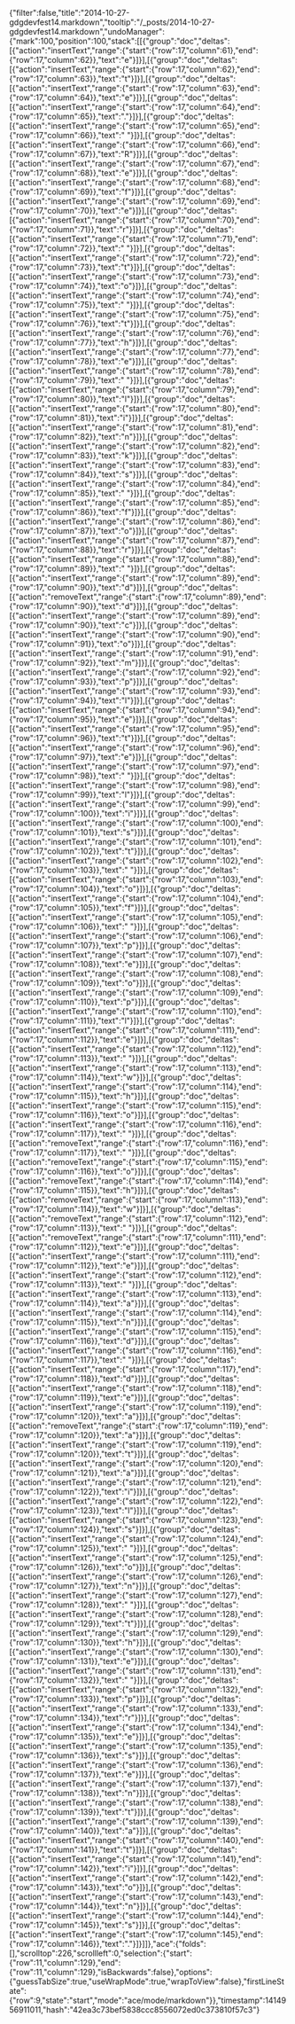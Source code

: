 {"filter":false,"title":"2014-10-27-gdgdevfest14.markdown","tooltip":"/_posts/2014-10-27-gdgdevfest14.markdown","undoManager":{"mark":100,"position":100,"stack":[[{"group":"doc","deltas":[{"action":"insertText","range":{"start":{"row":17,"column":61},"end":{"row":17,"column":62}},"text":"e"}]}],[{"group":"doc","deltas":[{"action":"insertText","range":{"start":{"row":17,"column":62},"end":{"row":17,"column":63}},"text":"t"}]}],[{"group":"doc","deltas":[{"action":"insertText","range":{"start":{"row":17,"column":63},"end":{"row":17,"column":64}},"text":"e"}]}],[{"group":"doc","deltas":[{"action":"insertText","range":{"start":{"row":17,"column":64},"end":{"row":17,"column":65}},"text":"."}]}],[{"group":"doc","deltas":[{"action":"insertText","range":{"start":{"row":17,"column":65},"end":{"row":17,"column":66}},"text":" "}]}],[{"group":"doc","deltas":[{"action":"insertText","range":{"start":{"row":17,"column":66},"end":{"row":17,"column":67}},"text":"R"}]}],[{"group":"doc","deltas":[{"action":"insertText","range":{"start":{"row":17,"column":67},"end":{"row":17,"column":68}},"text":"e"}]}],[{"group":"doc","deltas":[{"action":"insertText","range":{"start":{"row":17,"column":68},"end":{"row":17,"column":69}},"text":"f"}]}],[{"group":"doc","deltas":[{"action":"insertText","range":{"start":{"row":17,"column":69},"end":{"row":17,"column":70}},"text":"e"}]}],[{"group":"doc","deltas":[{"action":"insertText","range":{"start":{"row":17,"column":70},"end":{"row":17,"column":71}},"text":"r"}]}],[{"group":"doc","deltas":[{"action":"insertText","range":{"start":{"row":17,"column":71},"end":{"row":17,"column":72}},"text":" "}]}],[{"group":"doc","deltas":[{"action":"insertText","range":{"start":{"row":17,"column":72},"end":{"row":17,"column":73}},"text":"t"}]}],[{"group":"doc","deltas":[{"action":"insertText","range":{"start":{"row":17,"column":73},"end":{"row":17,"column":74}},"text":"o"}]}],[{"group":"doc","deltas":[{"action":"insertText","range":{"start":{"row":17,"column":74},"end":{"row":17,"column":75}},"text":" "}]}],[{"group":"doc","deltas":[{"action":"insertText","range":{"start":{"row":17,"column":75},"end":{"row":17,"column":76}},"text":"t"}]}],[{"group":"doc","deltas":[{"action":"insertText","range":{"start":{"row":17,"column":76},"end":{"row":17,"column":77}},"text":"h"}]}],[{"group":"doc","deltas":[{"action":"insertText","range":{"start":{"row":17,"column":77},"end":{"row":17,"column":78}},"text":"e"}]}],[{"group":"doc","deltas":[{"action":"insertText","range":{"start":{"row":17,"column":78},"end":{"row":17,"column":79}},"text":" "}]}],[{"group":"doc","deltas":[{"action":"insertText","range":{"start":{"row":17,"column":79},"end":{"row":17,"column":80}},"text":"l"}]}],[{"group":"doc","deltas":[{"action":"insertText","range":{"start":{"row":17,"column":80},"end":{"row":17,"column":81}},"text":"i"}]}],[{"group":"doc","deltas":[{"action":"insertText","range":{"start":{"row":17,"column":81},"end":{"row":17,"column":82}},"text":"n"}]}],[{"group":"doc","deltas":[{"action":"insertText","range":{"start":{"row":17,"column":82},"end":{"row":17,"column":83}},"text":"k"}]}],[{"group":"doc","deltas":[{"action":"insertText","range":{"start":{"row":17,"column":83},"end":{"row":17,"column":84}},"text":"s"}]}],[{"group":"doc","deltas":[{"action":"insertText","range":{"start":{"row":17,"column":84},"end":{"row":17,"column":85}},"text":" "}]}],[{"group":"doc","deltas":[{"action":"insertText","range":{"start":{"row":17,"column":85},"end":{"row":17,"column":86}},"text":"f"}]}],[{"group":"doc","deltas":[{"action":"insertText","range":{"start":{"row":17,"column":86},"end":{"row":17,"column":87}},"text":"o"}]}],[{"group":"doc","deltas":[{"action":"insertText","range":{"start":{"row":17,"column":87},"end":{"row":17,"column":88}},"text":"r"}]}],[{"group":"doc","deltas":[{"action":"insertText","range":{"start":{"row":17,"column":88},"end":{"row":17,"column":89}},"text":" "}]}],[{"group":"doc","deltas":[{"action":"insertText","range":{"start":{"row":17,"column":89},"end":{"row":17,"column":90}},"text":"d"}]}],[{"group":"doc","deltas":[{"action":"removeText","range":{"start":{"row":17,"column":89},"end":{"row":17,"column":90}},"text":"d"}]}],[{"group":"doc","deltas":[{"action":"insertText","range":{"start":{"row":17,"column":89},"end":{"row":17,"column":90}},"text":"c"}]}],[{"group":"doc","deltas":[{"action":"insertText","range":{"start":{"row":17,"column":90},"end":{"row":17,"column":91}},"text":"o"}]}],[{"group":"doc","deltas":[{"action":"insertText","range":{"start":{"row":17,"column":91},"end":{"row":17,"column":92}},"text":"m"}]}],[{"group":"doc","deltas":[{"action":"insertText","range":{"start":{"row":17,"column":92},"end":{"row":17,"column":93}},"text":"p"}]}],[{"group":"doc","deltas":[{"action":"insertText","range":{"start":{"row":17,"column":93},"end":{"row":17,"column":94}},"text":"l"}]}],[{"group":"doc","deltas":[{"action":"insertText","range":{"start":{"row":17,"column":94},"end":{"row":17,"column":95}},"text":"e"}]}],[{"group":"doc","deltas":[{"action":"insertText","range":{"start":{"row":17,"column":95},"end":{"row":17,"column":96}},"text":"t"}]}],[{"group":"doc","deltas":[{"action":"insertText","range":{"start":{"row":17,"column":96},"end":{"row":17,"column":97}},"text":"e"}]}],[{"group":"doc","deltas":[{"action":"insertText","range":{"start":{"row":17,"column":97},"end":{"row":17,"column":98}},"text":" "}]}],[{"group":"doc","deltas":[{"action":"insertText","range":{"start":{"row":17,"column":98},"end":{"row":17,"column":99}},"text":"l"}]}],[{"group":"doc","deltas":[{"action":"insertText","range":{"start":{"row":17,"column":99},"end":{"row":17,"column":100}},"text":"i"}]}],[{"group":"doc","deltas":[{"action":"insertText","range":{"start":{"row":17,"column":100},"end":{"row":17,"column":101}},"text":"s"}]}],[{"group":"doc","deltas":[{"action":"insertText","range":{"start":{"row":17,"column":101},"end":{"row":17,"column":102}},"text":"t"}]}],[{"group":"doc","deltas":[{"action":"insertText","range":{"start":{"row":17,"column":102},"end":{"row":17,"column":103}},"text":" "}]}],[{"group":"doc","deltas":[{"action":"insertText","range":{"start":{"row":17,"column":103},"end":{"row":17,"column":104}},"text":"o"}]}],[{"group":"doc","deltas":[{"action":"insertText","range":{"start":{"row":17,"column":104},"end":{"row":17,"column":105}},"text":"f"}]}],[{"group":"doc","deltas":[{"action":"insertText","range":{"start":{"row":17,"column":105},"end":{"row":17,"column":106}},"text":" "}]}],[{"group":"doc","deltas":[{"action":"insertText","range":{"start":{"row":17,"column":106},"end":{"row":17,"column":107}},"text":"p"}]}],[{"group":"doc","deltas":[{"action":"insertText","range":{"start":{"row":17,"column":107},"end":{"row":17,"column":108}},"text":"e"}]}],[{"group":"doc","deltas":[{"action":"insertText","range":{"start":{"row":17,"column":108},"end":{"row":17,"column":109}},"text":"o"}]}],[{"group":"doc","deltas":[{"action":"insertText","range":{"start":{"row":17,"column":109},"end":{"row":17,"column":110}},"text":"p"}]}],[{"group":"doc","deltas":[{"action":"insertText","range":{"start":{"row":17,"column":110},"end":{"row":17,"column":111}},"text":"l"}]}],[{"group":"doc","deltas":[{"action":"insertText","range":{"start":{"row":17,"column":111},"end":{"row":17,"column":112}},"text":"e"}]}],[{"group":"doc","deltas":[{"action":"insertText","range":{"start":{"row":17,"column":112},"end":{"row":17,"column":113}},"text":" "}]}],[{"group":"doc","deltas":[{"action":"insertText","range":{"start":{"row":17,"column":113},"end":{"row":17,"column":114}},"text":"w"}]}],[{"group":"doc","deltas":[{"action":"insertText","range":{"start":{"row":17,"column":114},"end":{"row":17,"column":115}},"text":"h"}]}],[{"group":"doc","deltas":[{"action":"insertText","range":{"start":{"row":17,"column":115},"end":{"row":17,"column":116}},"text":"o"}]}],[{"group":"doc","deltas":[{"action":"insertText","range":{"start":{"row":17,"column":116},"end":{"row":17,"column":117}},"text":" "}]}],[{"group":"doc","deltas":[{"action":"removeText","range":{"start":{"row":17,"column":116},"end":{"row":17,"column":117}},"text":" "}]}],[{"group":"doc","deltas":[{"action":"removeText","range":{"start":{"row":17,"column":115},"end":{"row":17,"column":116}},"text":"o"}]}],[{"group":"doc","deltas":[{"action":"removeText","range":{"start":{"row":17,"column":114},"end":{"row":17,"column":115}},"text":"h"}]}],[{"group":"doc","deltas":[{"action":"removeText","range":{"start":{"row":17,"column":113},"end":{"row":17,"column":114}},"text":"w"}]}],[{"group":"doc","deltas":[{"action":"removeText","range":{"start":{"row":17,"column":112},"end":{"row":17,"column":113}},"text":" "}]}],[{"group":"doc","deltas":[{"action":"removeText","range":{"start":{"row":17,"column":111},"end":{"row":17,"column":112}},"text":"e"}]}],[{"group":"doc","deltas":[{"action":"insertText","range":{"start":{"row":17,"column":111},"end":{"row":17,"column":112}},"text":"e"}]}],[{"group":"doc","deltas":[{"action":"insertText","range":{"start":{"row":17,"column":112},"end":{"row":17,"column":113}},"text":" "}]}],[{"group":"doc","deltas":[{"action":"insertText","range":{"start":{"row":17,"column":113},"end":{"row":17,"column":114}},"text":"a"}]}],[{"group":"doc","deltas":[{"action":"insertText","range":{"start":{"row":17,"column":114},"end":{"row":17,"column":115}},"text":"n"}]}],[{"group":"doc","deltas":[{"action":"insertText","range":{"start":{"row":17,"column":115},"end":{"row":17,"column":116}},"text":"d"}]}],[{"group":"doc","deltas":[{"action":"insertText","range":{"start":{"row":17,"column":116},"end":{"row":17,"column":117}},"text":" "}]}],[{"group":"doc","deltas":[{"action":"insertText","range":{"start":{"row":17,"column":117},"end":{"row":17,"column":118}},"text":"d"}]}],[{"group":"doc","deltas":[{"action":"insertText","range":{"start":{"row":17,"column":118},"end":{"row":17,"column":119}},"text":"e"}]}],[{"group":"doc","deltas":[{"action":"insertText","range":{"start":{"row":17,"column":119},"end":{"row":17,"column":120}},"text":"a"}]}],[{"group":"doc","deltas":[{"action":"removeText","range":{"start":{"row":17,"column":119},"end":{"row":17,"column":120}},"text":"a"}]}],[{"group":"doc","deltas":[{"action":"insertText","range":{"start":{"row":17,"column":119},"end":{"row":17,"column":120}},"text":"t"}]}],[{"group":"doc","deltas":[{"action":"insertText","range":{"start":{"row":17,"column":120},"end":{"row":17,"column":121}},"text":"a"}]}],[{"group":"doc","deltas":[{"action":"insertText","range":{"start":{"row":17,"column":121},"end":{"row":17,"column":122}},"text":"i"}]}],[{"group":"doc","deltas":[{"action":"insertText","range":{"start":{"row":17,"column":122},"end":{"row":17,"column":123}},"text":"l"}]}],[{"group":"doc","deltas":[{"action":"insertText","range":{"start":{"row":17,"column":123},"end":{"row":17,"column":124}},"text":"s"}]}],[{"group":"doc","deltas":[{"action":"insertText","range":{"start":{"row":17,"column":124},"end":{"row":17,"column":125}},"text":" "}]}],[{"group":"doc","deltas":[{"action":"insertText","range":{"start":{"row":17,"column":125},"end":{"row":17,"column":126}},"text":"o"}]}],[{"group":"doc","deltas":[{"action":"insertText","range":{"start":{"row":17,"column":126},"end":{"row":17,"column":127}},"text":"n"}]}],[{"group":"doc","deltas":[{"action":"insertText","range":{"start":{"row":17,"column":127},"end":{"row":17,"column":128}},"text":" "}]}],[{"group":"doc","deltas":[{"action":"insertText","range":{"start":{"row":17,"column":128},"end":{"row":17,"column":129}},"text":"t"}]}],[{"group":"doc","deltas":[{"action":"insertText","range":{"start":{"row":17,"column":129},"end":{"row":17,"column":130}},"text":"h"}]}],[{"group":"doc","deltas":[{"action":"insertText","range":{"start":{"row":17,"column":130},"end":{"row":17,"column":131}},"text":"e"}]}],[{"group":"doc","deltas":[{"action":"insertText","range":{"start":{"row":17,"column":131},"end":{"row":17,"column":132}},"text":" "}]}],[{"group":"doc","deltas":[{"action":"insertText","range":{"start":{"row":17,"column":132},"end":{"row":17,"column":133}},"text":"p"}]}],[{"group":"doc","deltas":[{"action":"insertText","range":{"start":{"row":17,"column":133},"end":{"row":17,"column":134}},"text":"r"}]}],[{"group":"doc","deltas":[{"action":"insertText","range":{"start":{"row":17,"column":134},"end":{"row":17,"column":135}},"text":"e"}]}],[{"group":"doc","deltas":[{"action":"insertText","range":{"start":{"row":17,"column":135},"end":{"row":17,"column":136}},"text":"s"}]}],[{"group":"doc","deltas":[{"action":"insertText","range":{"start":{"row":17,"column":136},"end":{"row":17,"column":137}},"text":"e"}]}],[{"group":"doc","deltas":[{"action":"insertText","range":{"start":{"row":17,"column":137},"end":{"row":17,"column":138}},"text":"n"}]}],[{"group":"doc","deltas":[{"action":"insertText","range":{"start":{"row":17,"column":138},"end":{"row":17,"column":139}},"text":"t"}]}],[{"group":"doc","deltas":[{"action":"insertText","range":{"start":{"row":17,"column":139},"end":{"row":17,"column":140}},"text":"a"}]}],[{"group":"doc","deltas":[{"action":"insertText","range":{"start":{"row":17,"column":140},"end":{"row":17,"column":141}},"text":"t"}]}],[{"group":"doc","deltas":[{"action":"insertText","range":{"start":{"row":17,"column":141},"end":{"row":17,"column":142}},"text":"i"}]}],[{"group":"doc","deltas":[{"action":"insertText","range":{"start":{"row":17,"column":142},"end":{"row":17,"column":143}},"text":"o"}]}],[{"group":"doc","deltas":[{"action":"insertText","range":{"start":{"row":17,"column":143},"end":{"row":17,"column":144}},"text":"n"}]}],[{"group":"doc","deltas":[{"action":"insertText","range":{"start":{"row":17,"column":144},"end":{"row":17,"column":145}},"text":"s"}]}],[{"group":"doc","deltas":[{"action":"insertText","range":{"start":{"row":17,"column":145},"end":{"row":17,"column":146}},"text":"."}]}]]},"ace":{"folds":[],"scrolltop":226,"scrollleft":0,"selection":{"start":{"row":11,"column":129},"end":{"row":11,"column":129},"isBackwards":false},"options":{"guessTabSize":true,"useWrapMode":true,"wrapToView":false},"firstLineState":{"row":9,"state":"start","mode":"ace/mode/markdown"}},"timestamp":1414956911011,"hash":"42ea3c73bef5838ccc8556072ed0c373810f57c3"}